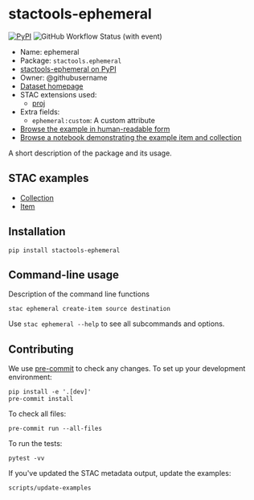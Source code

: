 # stactools-ephemeral

[![PyPI](https://img.shields.io/pypi/v/stactools-ephemeral?style=for-the-badge)](https://pypi.org/project/stactools-ephemeral/)
![GitHub Workflow Status (with event)](https://img.shields.io/github/actions/workflow/status/stactools-packages/ephemeral/continuous-integration.yml?style=for-the-badge)

- Name: ephemeral
- Package: `stactools.ephemeral`
- [stactools-ephemeral on PyPI](https://pypi.org/project/stactools-ephemeral/)
- Owner: @githubusername
- [Dataset homepage](http://example.com)
- STAC extensions used:
  - [proj](https://github.com/stac-extensions/projection/)
- Extra fields:
  - `ephemeral:custom`: A custom attribute
- [Browse the example in human-readable form](https://radiantearth.github.io/stac-browser/#/external/raw.githubusercontent.com/stactools-packages/ephemeral/main/examples/collection.json)
- [Browse a notebook demonstrating the example item and collection](https://github.com/stactools-packages/ephemeral/tree/main/docs/example.ipynb)

A short description of the package and its usage.

## STAC examples

- [Collection](examples/collection.json)
- [Item](examples/item/item.json)

## Installation

```shell
pip install stactools-ephemeral
```

## Command-line usage

Description of the command line functions

```shell
stac ephemeral create-item source destination
```

Use `stac ephemeral --help` to see all subcommands and options.

## Contributing

We use [pre-commit](https://pre-commit.com/) to check any changes.
To set up your development environment:

```shell
pip install -e '.[dev]'
pre-commit install
```

To check all files:

```shell
pre-commit run --all-files
```

To run the tests:

```shell
pytest -vv
```

If you've updated the STAC metadata output, update the examples:

```shell
scripts/update-examples
```
